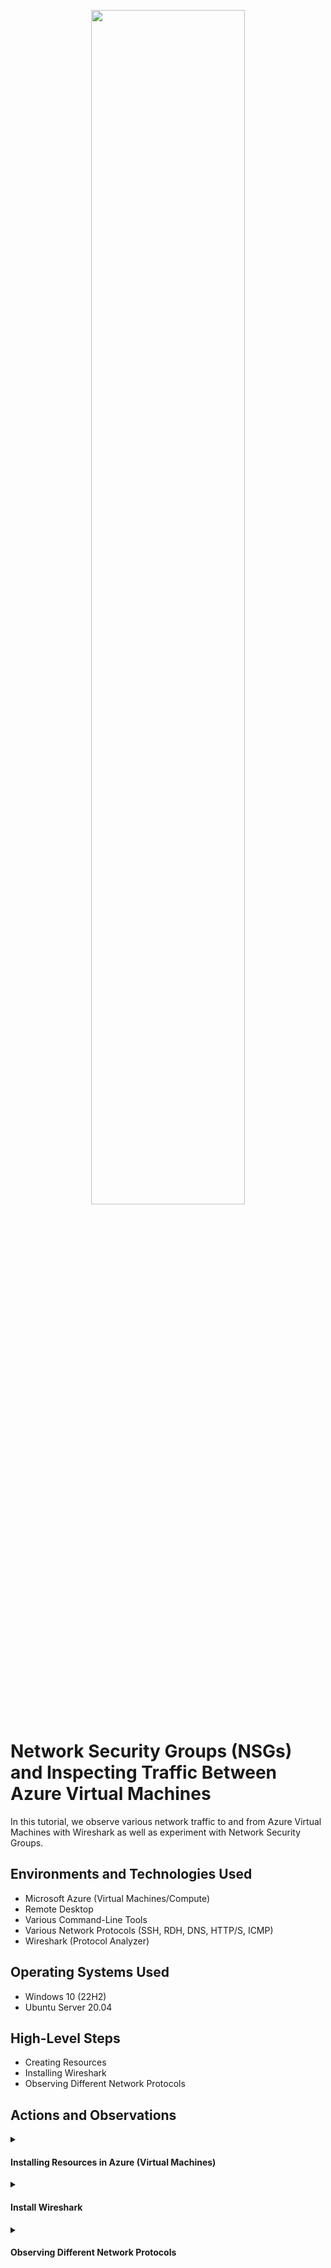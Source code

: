<p align="center">
  <img src="https://github.com/marvrodriguez/azure-network-protocols/assets/141983161/94a4f6b4-2beb-4108-94c0-33f01f0de76f"height="70%" width="70%"/>
</p>

<h1>Network Security Groups (NSGs) and Inspecting Traffic Between Azure Virtual Machines</h1>
In this tutorial, we observe various network traffic to and from Azure Virtual Machines with Wireshark as well as experiment with Network Security Groups. <br />


<h2>Environments and Technologies Used</h2>

- Microsoft Azure (Virtual Machines/Compute)
- Remote Desktop
- Various Command-Line Tools
- Various Network Protocols (SSH, RDH, DNS, HTTP/S, ICMP)
- Wireshark (Protocol Analyzer)

<h2>Operating Systems Used </h2>

- Windows 10 (22H2)
- Ubuntu Server 20.04

<h2>High-Level Steps</h2>

- Creating Resources
- Installing Wireshark
- Observing Different Network Protocols
<h2>Actions and Observations</h2>
<details>
<summary>
  
#### Installing Resources in Azure (Virtual Machines)
</summary>

First we need to create a resource group where we will install the 2 Virtual Machines, one running on  Windows 10 Pro (22H2) and the second one running on Ubuntu Server 20.04
To create the resource group named "RG-LAB-02" on your azure home page you can type on the search bar, or if you've previously accessed it, an icon will be on your home page.

![image](https://github.com/marvrodriguez/azure-network-protocols/assets/141983161/07ac41e2-e369-4eea-b988-ecd1d762c1bb) ![image](https://github.com/marvrodriguez/azure-network-protocols/assets/141983161/4fb7f95a-522e-43f4-8349-5ec735165636)

Once on the resource group page, enter the name for the resource group "RG-LAB-02" for the region I chose to use (US) WEST US 3, then click review and create.

![image](https://github.com/marvrodriguez/azure-network-protocols/assets/141983161/b155f3db-7dfc-4790-b2d2-261997a60a25)

Install Windows 10 Pro (22H2) named "VM1", to create a virtual machine, type in the search bar for virtual machine.

![image](https://github.com/marvrodriguez/azure-network-protocols/assets/141983161/0752be1b-6f3c-48d8-858a-c5ede44866bd)

At this point you can click create to start the process.

![image](https://github.com/marvrodriguez/azure-network-protocols/assets/141983161/837b12f2-bc10-484a-9d30-d48eb2edf91c)

Creating the first Virtual Machine which will be Windows 10 Pro version 22H2, for the resource group just pick the one we created which is RG-LAB-O2, virtual machine name is VM1, pick the same region you did for the resource group and for the image this is where to pick Windows 10 Pro version 22H2.

![image](https://github.com/marvrodriguez/azure-network-protocols/assets/141983161/feb15e60-d3b7-452e-acd8-d561121ae67e)

For the Size pick Standard_E2s_v3-2 vcpus, 16 Gib memory, take note of the username and password you'll create as these will be needed to login to the VM when we remote desktop to it, once all of that is filled on the bottom check the Licensing then click  Review+Create to continue.

![image](https://github.com/marvrodriguez/azure-network-protocols/assets/141983161/e03e1069-259a-407d-99d9-1652fda57f74)

As soon as the Virtual Machine is being created we can go back to the home page and get to creating our second Virtual Machine. The Resource group will be the same RG-LAB-02 and for the Virtual name VM2, the region will be the same as the previous one and for the image pick Ubuntu Server20.04.

![image](https://github.com/marvrodriguez/azure-network-protocols/assets/141983161/3902c53c-781b-4d8c-9711-183a738d8dcf)

For the size pick the same one as the previous virtual machine, for the  authentication type instead of SSH public key choose password and fill in the credentials and take note of them, then review+create.

![image](https://github.com/marvrodriguez/azure-network-protocols/assets/141983161/43f205bd-bb1b-4ed8-8b0f-c9ff1421b8db)

</details>

<details>

<summary>
  
   #### Install Wireshark
</summary>
We need to install Wireshark a network protocol analyzer application in our VM1 or Widnows 10 Pro Virtual machine. In order to do that we need to remote desktop into VM1 on your local machine, search for Renmote desktop connection.

![image](https://github.com/marvrodriguez/azure-network-protocols/assets/141983161/9931ed1e-0dcc-4003-9de9-ac9a9f815668)

To remote in to VM1 head back to the Virtual Machine page on Azure and click VM1 and look for its Public IP address. From there copy and paste the Public IP address and paste it in the Remote desktop application, once you do that, enter the credentials when VM1 was created.

![image](https://github.com/marvrodriguez/azure-network-protocols/assets/141983161/1682abf6-7351-47d8-81cc-69b4957747eb)

Once logged in, go to google and Download  and install Wireshark and keep the default settings.

![image](https://github.com/marvrodriguez/azure-network-protocols/assets/141983161/ee7cbc9e-da8a-4357-86d1-9cf8be40affc)

After finishing the installation of wireshark open the application and click on the small fin icon to start capturing packets.

![image](https://github.com/marvrodriguez/azure-network-protocols/assets/141983161/63c2d9c4-1aca-415e-b158-13c5b768f772)

![image](https://github.com/marvrodriguez/azure-network-protocols/assets/141983161/9dfe6c51-8906-4ac8-a941-075ef9ed2f48)

</details>

<details>

  <summary>
    
   #### Observing Different Network Protocols
    
  </summary>
  
  Now that we've installed wireshark on VM1 we can start to observe different network protocols, first we can filter for `icmp` and ping VM2 and observe the following. 
  
  ![image](https://github.com/marvrodriguez/azure-network-protocols/assets/141983161/faa3be3e-b69a-4d79-88f1-94b4b15c95ee)

##### Observing ICMP traffic
  For us to be able to poing VM2 we need to get its Private IP address which we can get on the azure page for VM2.

  ![image](https://github.com/marvrodriguez/azure-network-protocols/assets/141983161/f3b9626e-001f-4353-884f-594e2917eeac)

 Once you have VM2's Private IP address head back to VM1 and open either powershell/command prompt and type in ping 10.0.0.5 (type in the private IP address)

 ![image](https://github.com/marvrodriguez/azure-network-protocols/assets/141983161/029fbada-7ca5-4ab3-80df-a8094f795232)

 Here you can see that as soon as we pinged 10.0.0.5 we get a reply on powershell, and see the packets of request and reply between VM1 `10.0.0.4` and reply from VM2 `10.0.0.5`

 ![image](https://github.com/marvrodriguez/azure-network-protocols/assets/141983161/6895c33e-2e3d-4218-b64f-6ca13b11a16e)


##### Blocking ICMP traffic
To observe ICMP being blocked we need to continuously ping VM2 `10.0.0.5` with the command ping -t so we can see when the traffic gets blocked.
This is how it appears when its perpatually pinged

![image](https://github.com/marvrodriguez/azure-network-protocols/assets/141983161/3a4bed70-a712-4609-9e14-f9b50b438895)

Next search for NSG `Network Security Group` on Azure, we'll add a new indbound security rule that will block ICMP traffic which we can observe on wireshark and powershell.

![image](https://github.com/marvrodriguez/azure-network-protocols/assets/141983161/5e476e54-aa33-4663-9021-ae737afb5bf7)

Once you add a new inbound rule pick `ICMP` for the protocol and `Deny` for the action.

![image](https://github.com/marvrodriguez/azure-network-protocols/assets/141983161/a91c7e33-af42-43e9-b49d-27d70526f6f0)

Once the rule has been applied, back on VM1 you can start to see that the request has timed out on powershell/command prompt and on wireshark `10.0.0.4` is sending requests and not getting any replies

![image](https://github.com/marvrodriguez/azure-network-protocols/assets/141983161/630927fb-d2b6-4034-9bd4-c7993821fd65)



</details>



